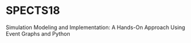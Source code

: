 # SPECTS18
Simulation Modeling and Implementation: A Hands-On Approach Using Event Graphs and Python